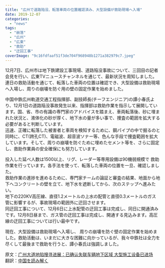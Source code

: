 ```yaml
---
title: "広州で道路陥没、転落車両の位置確認済み、大型設備が救助現場へ入場"
date: 2019-12-07
categories: 
  - "news"
tags: 
  - "崩落"
  - "広州"
  - "広東"
  - "救助"
  - "迂回工事"
coverImage: "9c16fdfaaf51f3de704f968948b1271a382979c7.jpeg"
---
```


12月7日、広州市は地下鉄建設工事現場、道路陥没事故について、三回目の記者会見を行い、広東TVニュースチャンネルを通じて、最新状況を周知しました。  
連日の救助活動を通じて、転落した車両の位置は確認でき、大型設備は救助現場へ入場し、周りの崩壊を防ぐ用の壁の固定作業を始めました。

中国中鉄広州軌道交通工程指揮部、副技師長(チーフエンジニア)の譚小春氏より、12月1日の道路陥没事故発生以来、指揮部は救助作業を指示して展開しています。国、省、市の有識の専門家のアドバイスを踏まえ、車両転落後、砂に埋まれた状況と、液体化の砂が厚く、地下水の量が多い事で、捜査の範囲を拡大する必要があると判断しています。  
迅速、正確に転落した被害者と車両を検知するために、鋼パイプの中で掘るのと同時に、CT(跨孔CT)、電磁波、超音波ソナー等、色んな手段で捜査範囲を拡大しています。そして、周りの崩壊を防ぐために埋めたセメント等を、さらに固定し、救助作業員の安全確保にも努力しています。

投入した延べ人数は1500以上、リグ、レーダー等専用設備は90機弱規模で 救助作業を行っています。各手法を使って、転落した車両の位置を一旦、確認しました。  
救助作業の進捗を進めるために、専門家チームの論証と審査の結果、地面から地下へコンクリートの壁を立て、地下水を遮断してから、次のステップへ進みたい。  
地下の220KV高圧線、直径1.2メートルの上水の配管と直径0.3メートルのガス管に影響するが、事故現場の範囲外に迂回させます。  
同迂回工事について、12月6日に上水配管の迂回工事は完成し、同日に開通済みです。12月8日昼まで、ガス管の迂回工事は完成し、開通する見込みます。高圧線の迂回工事については行い最中です。

現在、大型設備は救助現場へ入場し、 周りの崩壊を防ぐ壁の固定作業を始めました。救助活動は、いまだに大きな困難に向かっているが、我々中鉄社は全力を尽くして最後まで救助を行うと、譚小春氏は強調しました。

原文：[广州大道地陷搜寻进展：已确认失联车辆地下区域 大型施工设备已进场](http://baijiahao.baidu.com/s?id=1652264209689559562&wfr=spider&for=pc)  
翻訳：[中国を読み解く](https://blog.loveapple.cn/)
